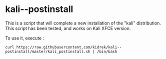 # kali--postinstall

This is a script that will complete a new installation of the "kali" distribution.
This script has been tested, and works on Kali XFCE version.

To use it, execute : 

```
curl https://raw.githubusercontent.com/kidrek/kali--postinstall/master/kali_postinstall.sh | /bin/bash
```

